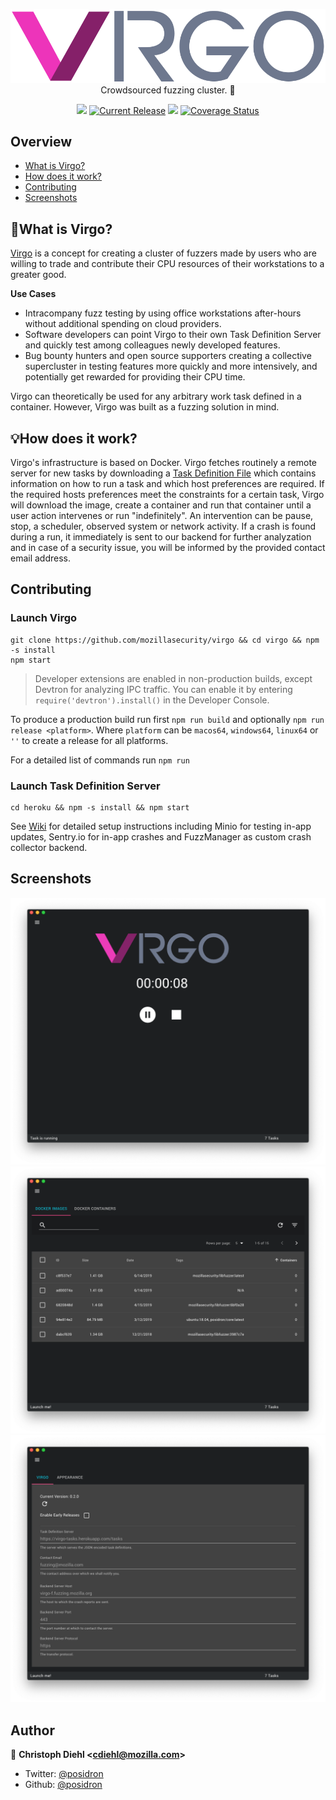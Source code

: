 <!-- @format -->

<p align="center">
    <img src="src/renderer/images/virgo-full.svg"><br/>
    Crowdsourced  fuzzing cluster. 🚀
<p>

<p align="center">
     <a href="https://travis-ci.org/mozillasecurity/virgo"><img src="https://img.shields.io/travis/mozillasecurity/virgo/master.svg?style=flat-square"/></a> <a href="https://github.com/MozillaSecurity/virgo/releases"><img src="https://img.shields.io/github/release/mozillasecurity/virgo.svg" alt="Current Release"></a> <a href="https://david-dm.org/mozillasecurity/virgo"><img src="https://img.shields.io/david/mozillasecurity/virgo.svg?style=flat-square"/></a> <a href="https://coveralls.io/github/MozillaSecurity/virgo?branch=master"><img src="https://coveralls.io/repos/github/MozillaSecurity/virgo/badge.svg?branch=master" alt="Coverage Status"></a>
</p>

## Overview

- [What is Virgo?](#🤔What-Is-Virgo?)
- [How does it work?](#💡How-Does-It-Work?)
- [Contributing](#Contributing)
- [Screenshots](#Screenshots)

## 🤔What is Virgo?

[Virgo](https://en.wikipedia.org/wiki/Virgo_Supercluster) is a concept for creating a cluster of fuzzers made by users who are willing to trade and contribute their CPU resources of their workstations to a greater good.

**Use Cases**

- Intracompany fuzz testing by using office workstations after-hours without additional spending on cloud providers.
- Software developers can point Virgo to their own Task Definition Server and quickly test among colleagues newly developed features.
- Bug bounty hunters and open source supporters creating a collective supercluster in testing features more quickly and more intensively, and potentially get rewarded for providing their CPU time.

Virgo can theoretically be used for any arbitrary work task defined in a container. However, Virgo was built as a fuzzing solution in mind.

## 💡How does it work?

Virgo's infrastructure is based on Docker. Virgo fetches routinely a remote server for new tasks by downloading a [Task Definition File](https://virgo-tasks.herokuapp.com/tasks) which contains information on how to run a task and which host preferences are required.
If the required hosts preferences meet the constraints for a certain task, Virgo will download the image, create a container and run that container until a user action intervenes or run "indefinitely". An intervention can be pause, stop, a scheduler, observed system or network activity. If a crash is found during a run, it immediately is sent to our backend for further analyzation and in case of a security issue, you will be informed by the provided contact email address.

## Contributing

### Launch Virgo

```
git clone https://github.com/mozillasecurity/virgo && cd virgo && npm -s install
npm start
```

> Developer extensions are enabled in non-production builds, except Devtron for analyzing IPC traffic. You can enable it by entering `require('devtron').install()` in the Developer Console.

To produce a production build run first `npm run build` and optionally `npm run release <platform>`. Where `platform` can be `macos64`, `windows64`, `linux64` or `''` to create a release for all platforms.

For a detailed list of commands run `npm run`

### Launch Task Definition Server

```
cd heroku && npm -s install && npm start
```

See [Wiki](https://github.com/MozillaSecurity/virgo/wiki) for detailed setup instructions including Minio for testing in-app updates, Sentry.io for in-app crashes and FuzzManager as custom crash collector backend.

## Screenshots

![Dashboard](resources/dashboard.png)
![Activity](resources/activity.png)
![Settings](resources/settings.png)

## Author

👤 **Christoph Diehl &lt;cdiehl@mozilla.com&gt;**

- Twitter: [@posidron](https://twitter.com/posidron)
- Github: [@posidron](https://github.com/posidron)
